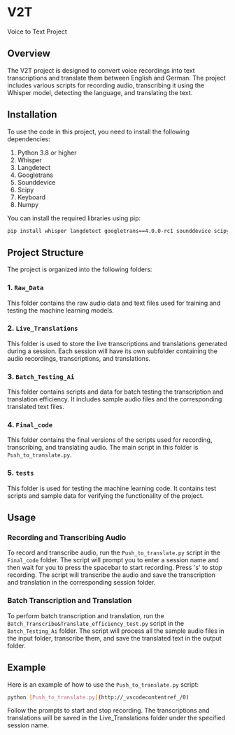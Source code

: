 # V2T
Voice to Text Project

## Overview
The V2T project is designed to convert voice recordings into text transcriptions and translate them between English and German. The project includes various scripts for recording audio, transcribing it using the Whisper model, detecting the language, and translating the text.

## Installation
To use the code in this project, you need to install the following dependencies:

1. Python 3.8 or higher
2. Whisper
3. Langdetect
4. Googletrans
5. Sounddevice
6. Scipy
7. Keyboard
8. Numpy

You can install the required libraries using pip:

```sh
pip install whisper langdetect googletrans==4.0.0-rc1 sounddevice scipy keyboard numpy
```
## Project Structure
The project is organized into the following folders:

### 1. `Raw_Data`
This folder contains the raw audio data and text files used for training and testing the machine learning models.

### 2. `Live_Translations`
This folder is used to store the live transcriptions and translations generated during a session. Each session will have its own subfolder containing the audio recordings, transcriptions, and translations.

### 3. `Batch_Testing_Ai`
This folder contains scripts and data for batch testing the transcription and translation efficiency. It includes sample audio files and the corresponding translated text files.

### 4. `Final_code`
This folder contains the final versions of the scripts used for recording, transcribing, and translating audio. The main script in this folder is `Push_to_translate.py`.

### 5. `tests`
This folder is used for testing the machine learning code. It contains test scripts and sample data for verifying the functionality of the project.

## Usage
### Recording and Transcribing Audio
To record and transcribe audio, run the `Push_to_translate.py` script in the `Final_code` folder. The script will prompt you to enter a session name and then wait for you to press the spacebar to start recording. Press 's' to stop recording. The script will transcribe the audio and save the transcription and translation in the corresponding session folder.

### Batch Transcription and Translation
To perform batch transcription and translation, run the `Batch_Transcribe&Translate_efficiency_test.py` script in the `Batch_Testing_Ai` folder. The script will process all the sample audio files in the input folder, transcribe them, and save the translated text in the output folder.

## Example
Here is an example of how to use the `Push_to_translate.py` script:

```sh
python [Push_to_translate.py](http://_vscodecontentref_/0)
```
Follow the prompts to start and stop recording. The transcriptions and translations will be saved in the Live_Translations folder under the specified session name.
